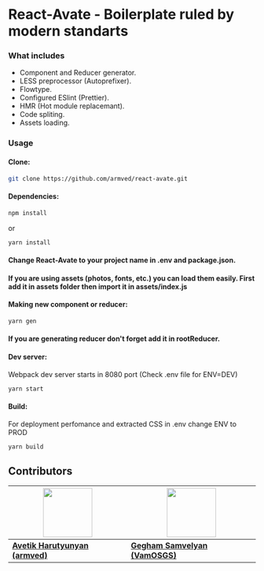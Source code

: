 # React-Avate - Boilerplate ruled by modern standarts

### What includes
  * Component and Reducer generator.
  * LESS preprocessor (Autoprefixer).
  * Flowtype.
  * Configured ESlint (Prettier).
  * HMR (Hot module replacemant).
  * Code spliting.
  * Assets loading.

### Usage

#### Clone:
 ```bash
git clone https://github.com/armved/react-avate.git
```

#### Dependencies:
 ```bash
npm install
```
or
 ```bash
yarn install
```
#### Change React-Avate to your project name in .env and package.json.

#### If you are using assets (photos, fonts, etc.) you can load them easily. First add it in assets folder then import it in assets/index.js

#### Making new component or reducer:
 ```bash
yarn gen
```
#### If you are generating reducer don't forget add it in rootReducer.

#### Dev server:
Webpack dev server starts in 8080 port (Check .env file for ENV=DEV)
 ```bash
yarn start
```
#### Build:
For deployment perfomance and extracted CSS in .env change ENV to PROD 
 ```bash
yarn build
```

## Contributors
| <img src="https://avatars3.githubusercontent.com/u/20437842?v=4" width="100px;"/><br /> | <img src="https://avatars2.githubusercontent.com/u/26979773?v=4" width="100px;"/><br /> |
| --- | --- |
| [<b>Avetik Harutyunyan (armved) </b>](https://github.com/armved "armved") | [<b>Gegham Samvelyan (VamOSGS)</b>](https://github.com/VamOSGS "VamOSGS") |
